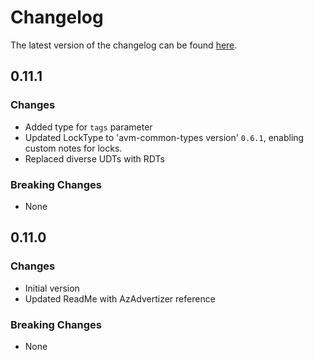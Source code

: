 # Changelog

The latest version of the changelog can be found [here](https://github.com/Azure/bicep-registry-modules/blob/main/avm/res/network/private-endpoint/CHANGELOG.md).

## 0.11.1

### Changes

- Added type for `tags` parameter
- Updated LockType to 'avm-common-types version' `0.6.1`, enabling custom notes for locks.
- Replaced diverse UDTs with RDTs

### Breaking Changes

- None

## 0.11.0

### Changes

- Initial version
- Updated ReadMe with AzAdvertizer reference

### Breaking Changes

- None
